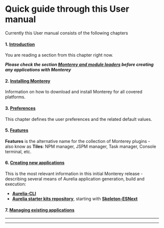 # Quick guide through this User manual

Currently this User manual consists of the following  chapters

#### 1. [Introduction](../)
You are reading a section from this chapter right now. 

___Please check the section [Monterey and module loaders]() before creating any applications with Monterey___

#### 2. [Installing Monterey](../../installing_monterey.html)
Information on how to download and install Monterey for all covered platforms.

#### 3. [Preferences]()
This chapter defines the user preferences and the related default values.

#### 5. [Features]()
**Features** is the alternative name for the collection of Monterey plugins - also know as **Tiles**: NPM manager, JSPM manager, Task manager, Console terminal, etc.

#### 6. [Creating new applications]()
This is the most relevant information in this initial Monterey release - describing several means of Aurelia application generation, build and execution:

- **[Aurelia-CLI]()**
- **[Aurelia starter kits repository](https://github.com/aurelia/skeleton-navigation)**,  starting with **[Skeleton-ESNext]()**

#### 7. [Managing existing applications]()

***
***